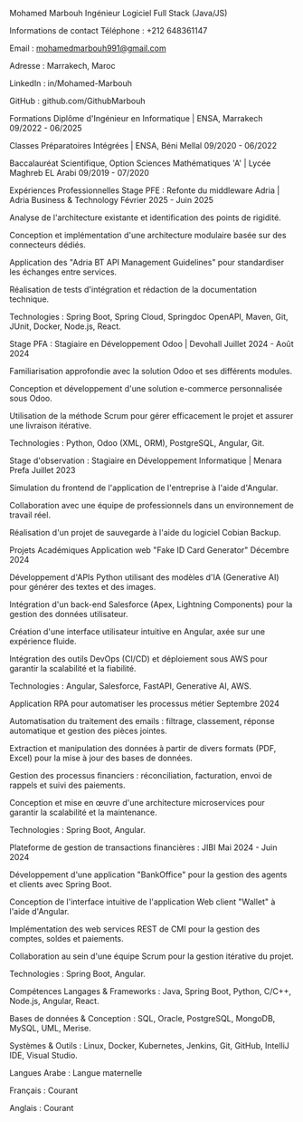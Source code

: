 Mohamed Marbouh
Ingénieur Logiciel Full Stack (Java/JS)

Informations de contact
Téléphone : +212 648361147

Email : mohamedmarbouh991@gmail.com

Adresse : Marrakech, Maroc

LinkedIn : in/Mohamed-Marbouh

GitHub : github.com/GithubMarbouh

Formations
Diplôme d'Ingénieur en Informatique | ENSA, Marrakech
09/2022 - 06/2025

Classes Préparatoires Intégrées | ENSA, Béni Mellal
09/2020 - 06/2022

Baccalauréat Scientifique, Option Sciences Mathématiques 'A' | Lycée Maghreb EL Arabi
09/2019 - 07/2020

Expériences Professionnelles
Stage PFE : Refonte du middleware Adria | Adria Business & Technology
Février 2025 - Juin 2025

Analyse de l'architecture existante et identification des points de rigidité.

Conception et implémentation d'une architecture modulaire basée sur des connecteurs dédiés.

Application des "Adria BT API Management Guidelines" pour standardiser les échanges entre services.

Réalisation de tests d'intégration et rédaction de la documentation technique.

Technologies : Spring Boot, Spring Cloud, Springdoc OpenAPI, Maven, Git, JUnit, Docker, Node.js, React.

Stage PFA : Stagiaire en Développement Odoo | Devohall
Juillet 2024 - Août 2024

Familiarisation approfondie avec la solution Odoo et ses différents modules.

Conception et développement d'une solution e-commerce personnalisée sous Odoo.

Utilisation de la méthode Scrum pour gérer efficacement le projet et assurer une livraison itérative.

Technologies : Python, Odoo (XML, ORM), PostgreSQL, Angular, Git.

Stage d'observation : Stagiaire en Développement Informatique | Menara Prefa
Juillet 2023

Simulation du frontend de l'application de l'entreprise à l'aide d'Angular.

Collaboration avec une équipe de professionnels dans un environnement de travail réel.

Réalisation d'un projet de sauvegarde à l'aide du logiciel Cobian Backup.

Projets Académiques
Application web "Fake ID Card Generator"
Décembre 2024

Développement d'APIs Python utilisant des modèles d'IA (Generative AI) pour générer des textes et des images.

Intégration d'un back-end Salesforce (Apex, Lightning Components) pour la gestion des données utilisateur.

Création d'une interface utilisateur intuitive en Angular, axée sur une expérience fluide.

Intégration des outils DevOps (CI/CD) et déploiement sous AWS pour garantir la scalabilité et la fiabilité.

Technologies : Angular, Salesforce, FastAPI, Generative AI, AWS.

Application RPA pour automatiser les processus métier
Septembre 2024

Automatisation du traitement des emails : filtrage, classement, réponse automatique et gestion des pièces jointes.

Extraction et manipulation des données à partir de divers formats (PDF, Excel) pour la mise à jour des bases de données.

Gestion des processus financiers : réconciliation, facturation, envoi de rappels et suivi des paiements.

Conception et mise en œuvre d'une architecture microservices pour garantir la scalabilité et la maintenance.

Technologies : Spring Boot, Angular.

Plateforme de gestion de transactions financières : JIBI
Mai 2024 - Juin 2024

Développement d'une application "BankOffice" pour la gestion des agents et clients avec Spring Boot.

Conception de l'interface intuitive de l'application Web client "Wallet" à l'aide d'Angular.

Implémentation des web services REST de CMI pour la gestion des comptes, soldes et paiements.

Collaboration au sein d'une équipe Scrum pour la gestion itérative du projet.

Technologies : Spring Boot, Angular.

Compétences
Langages & Frameworks : Java, Spring Boot, Python, C/C++, Node.js, Angular, React.

Bases de données & Conception : SQL, Oracle, PostgreSQL, MongoDB, MySQL, UML, Merise.

Systèmes & Outils : Linux, Docker, Kubernetes, Jenkins, Git, GitHub, IntelliJ IDE, Visual Studio.

Langues
Arabe : Langue maternelle

Français : Courant

Anglais : Courant